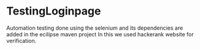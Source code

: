 # TestingLoginpage


Automation testing done using the selenium and its dependencies are added in the ecilipse maven project
In this we used hackerank website for verification.
